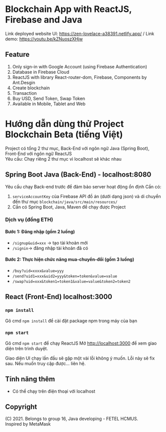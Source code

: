 # Blockchain App with ReactJS, Firebase and Java
Link deployed website UI: https://zen-lovelace-a38391.netlify.app/ /
Link demo: https://youtu.be/kZNuoszXHjw

## Feature
1. Only sign-in with Google Account (using Firebase Authentication)
2. Database in Firebase Cloud
3. ReactJS with library React-router-dom, Firebase, Components by Ant.Desgin
4. Create blockchain
5. Transaction
6. Buy USD, Send Token, Swap Token
7. Available in Mobile, Tablet and Web

# Hướng dẫn dùng thử Project Blockchain Beta (tiếng Việt)
Project có tổng 2 thư mục, Back-End với ngôn ngữ Java (Spring Boot), Front-End với ngôn ngữ ReactJS \
Yêu cầu: Chạy riêng 2 thư mục vì localhost sẽ khác nhau

## Spring Boot Java (Back-End) - localhost:8080

Yêu cầu chạy Back-end trước để đảm bảo server hoạt động ổn định
Cần có:
1. `serviceAccountKey` của Firebase API đồ án (dưới dạng json) và di chuyển đến thư mục `blockchain/java/src/main/resources/`
2. Cần có Spring Boot, Java, Maven để chạy được Project

### Dịch vụ (đồng ETH)
#### Bước 1: Đăng nhập (gồm 2 luồng)
* `/signup&uid=xxx` -> tạo tài khoản mới 
* `/signin`-> đăng nhập tài khoản đã có 
#### Bước 2: Thực hiện chức năng mua-chuyển-đổi (gồm 3 luồng) 
* `/buy?uid=xxxx&value=yyy` 
* `/send?uid1=xxx&uid2=yyy&token=token&value=value` 
* `/swap?uid=xxx&token1=token1&value=value&token2=token2` 

## React (Front-End) localhost:3000

### `npm install`

Gõ cmd `npm install` để cài đặt package npm trong máy của bạn

### `npm start`

Gõ cmd `npm start` để chạy ReactJS
Mở [http://localhost:3000](http://localhost:3000) để xem giao diện trên trình duyệt.

Giao diện UI chạy lần đầu sẽ gặp một vài lỗi không ý muốn. Lỗi này sẽ fix sau.
Nếu muốn truy cập được... liên hệ.

## Tính năng thêm
* Có thể chạy trên điện thoại với localhost

## Copyright
(C) 2021. Belongs to group 16, Java developing - FETEL HCMUS.\
Inspired by MetaMask
